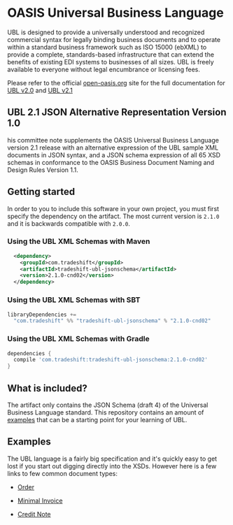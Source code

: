 OASIS Universal Business Language
=================================

UBL is designed to provide a universally understood and recognized commercial syntax for legally binding business documents and to operate within a standard business framework such as ISO 15000 (ebXML) to provide a complete, standards-based  infrastructure that can extend the benefits of existing EDI systems to businesses of all sizes. UBL is freely available to everyone without legal encumbrance or licensing fees.

Please refer to the official [open-oasis.org](http://oasis-open.org/) site for the full documentation for [UBL v2.0](http://docs.oasis-open.org/ubl/os-UBL-2.0/UBL-2.0.html) and [UBL v2.1](http://docs.oasis-open.org/ubl/os-UBL-2.1/UBL-2.1.html)

## UBL 2.1 JSON Alternative Representation Version 1.0
his committee note supplements the OASIS Universal Business Language version 2.1 release with an alternative expression of the UBL sample XML documents in JSON syntax, and a JSON schema expression of all 65 XSD schemas in conformance to the OASIS Business Document Naming and Design Rules Version 1.1.

## Getting started
In order to you to include this software in your own project, you must first specify the dependency on the artifact. The most current version is `2.1.0` and it is backwards compatible with `2.0.0`.

### Using the UBL XML Schemas with Maven

```xml
  <dependency>
    <groupId>com.tradeshift</groupId>
    <artifactId>tradeshift-ubl-jsonschema</artifactId>
    <version>2.1.0-cnd02</version>
  </dependency>
```

### Using the UBL XML Schemas with SBT
```sbt
libraryDependencies +=
  "com.tradeshift" %% "tradeshift-ubl-jsonschema" % "2.1.0-cnd02"
```

### Using the UBL XML Schemas with Gradle
```gradle
dependencies {
  compile 'com.tradeshift:tradeshift-ubl-jsonschema:2.1.0-cnd02'
}
```

## What is included?
The artifact only contains the JSON Schema (draft 4) of the Universal Business Language standard. This repository 
contains an amount of [examples](src/test/resources/org/oasis-open/ubl/examples) that can be a starting point for your learning of UBL.



## Examples
The UBL language is a fairly big specification and it's quickly easy to get lost if you start out digging directly into the XSDs. However here is a few links to few common document types:


 * [Order](src/test/resources/org/oasis-open/ubl/examples/UBL-Order-2.1-Example.json)

 * [Minimal Invoice](src/test/resources/org/oasis-open/ubl/examples/UBL-Invoice-2.1-Example-Trivial.json)

 * [Credit Note](src/test/resources/org/oasis-open/ubl/examples/UBL-CreditNote-2.1-Example.json)

